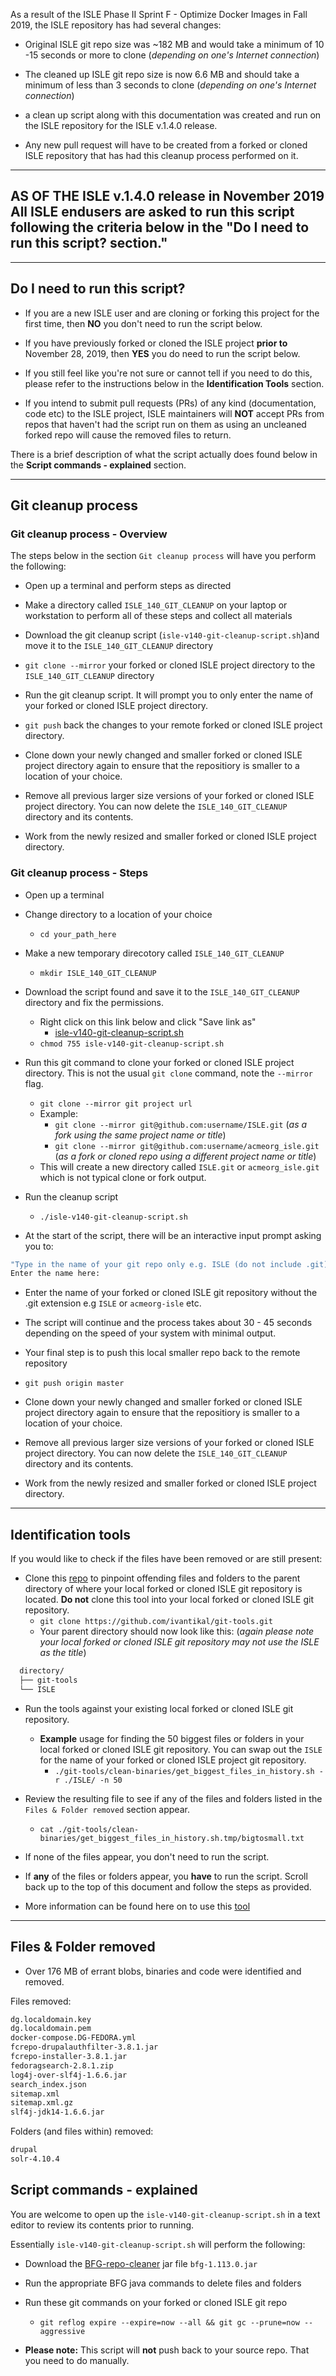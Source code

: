As a result of the ISLE Phase II Sprint F - Optimize Docker Images in Fall 2019, the ISLE repository has had several changes:

* Original ISLE git repo size was ~182 MB and would take a minimum of 10 -15 seconds or more to clone (_depending on one's Internet connection_)

- The cleaned up ISLE git repo size is now 6.6 MB and should take a minimum of less than 3 seconds to clone (_depending on one's Internet connection_)

* a clean up script along with this documentation was created and run on the ISLE repository for the ISLE v.1.4.0 release.

- Any new pull request will have to be created from a forked or cloned ISLE repository that has had this cleanup process performed on it.

---

## **AS OF THE ISLE v.1.4.0 release in November 2019** All ISLE endusers are asked to run this script following the criteria below in the "Do I need to run this script? section."

---

## Do I need to run this script?

* If you are a new ISLE user and are cloning or forking this project for the first time, then **NO** you don't need to run the script below.

- If you have previously forked or cloned the ISLE project **prior to** November 28, 2019, then **YES** you do need to run the script below.

* If you still feel like you're not sure or cannot tell if you need to do this, please refer to the instructions below in the **Identification Tools** section.

- If you intend to submit pull requests (PRs) of any kind (documentation, code etc) to the ISLE project, ISLE maintainers will **NOT** accept PRs from repos that haven't had the script run on them as using an uncleaned forked repo will cause the removed files to return.

There is a brief description of what the script actually does found below in the **Script commands - explained** section.

---

## Git cleanup process


### Git cleanup process - Overview

The steps below in the section `Git cleanup process` will have you perform the following:

* Open up a terminal and perform steps as directed
- Make a directory called `ISLE_140_GIT_CLEANUP` on your laptop or workstation to perform all of these steps and collect all materials
* Download the git cleanup script (`isle-v140-git-cleanup-script.sh`)and move it to the `ISLE_140_GIT_CLEANUP` directory
- `git clone --mirror` your forked or cloned ISLE project directory to the `ISLE_140_GIT_CLEANUP` directory
* Run the git cleanup script. It will prompt you to only enter the name of your forked or cloned ISLE project directory.
- `git push` back the changes to your remote forked or cloned ISLE project directory.
* Clone down your newly changed and smaller forked or cloned ISLE project directory again to ensure that the repositiory is smaller to a location of your choice.
- Remove all previous larger size versions of your forked or cloned ISLE project directory. You can now delete the `ISLE_140_GIT_CLEANUP` directory and its contents.
* Work from the newly resized and smaller forked or cloned ISLE project directory.
  
### Git cleanup process - Steps

* Open up a terminal

* Change directory to a location of your choice
  * `cd your_path_here`

* Make a new temporary direcotory called `ISLE_140_GIT_CLEANUP`
    * `mkdir ISLE_140_GIT_CLEANUP`

* Download the script found and save it to the `ISLE_140_GIT_CLEANUP` directory and fix the permissions.
  * Right click on this link below and click "Save link as"
    * [isle-v140-git-cleanup-script.sh](../assets/isle-v140-git-cleanup-script.sh)
  * `chmod 755 isle-v140-git-cleanup-script.sh`

* Run this git command to clone your forked or cloned ISLE project directory. This is not the usual `git clone` command, note the `--mirror` flag.
  * `git clone --mirror git project url`
  * Example:
    * `git clone --mirror git@github.com:username/ISLE.git` (_as a fork using the same project name or title_)
    * `git clone --mirror git@github.com:username/acmeorg_isle.git` (_as a fork or cloned repo using a different project name or title_)
  * This will create a new directory called `ISLE.git` or `acmeorg_isle.git` which is not typical clone or fork output.

* Run the cleanup script
  * `./isle-v140-git-cleanup-script.sh`

* At the start of the script, there will be an interactive input prompt asking you to:
  
```bash
"Type in the name of your git repo only e.g. ISLE (do not include .git) and then press the [ENTER] or [RETURN] key to continue"`
Enter the name here:  
```
* Enter the name of your forked or cloned ISLE git repository without the .git extension e.g `ISLE` or `acmeorg-isle` etc.

* The script will continue and the process takes about 30 - 45 seconds depending on the speed of your system with minimal output.

* Your final step is to push this local smaller repo back to the remote repository
* `git push origin master`

* Clone down your newly changed and smaller forked or cloned ISLE project directory again to ensure that the repositiory is smaller to a location of your choice.

- Remove all previous larger size versions of your forked or cloned ISLE project directory. You can now delete the `ISLE_140_GIT_CLEANUP` directory and its contents.

* Work from the newly resized and smaller forked or cloned ISLE project directory.

---


## Identification tools

If you would like to check if the files have been removed or are still present:

* Clone this [repo](https://github.com/ivantikal/git-tools.git) to pinpoint offending files and folders to the parent directory of where your local forked or cloned ISLE git repository is located. **Do not** clone this tool into your local forked or cloned ISLE git repository.
  * `git clone https://github.com/ivantikal/git-tools.git`
  * Your parent directory should now look like this: (_again please note your local forked or cloned ISLE git repository may not use the ISLE as the title_)

```bash
  directory/
  ├── git-tools
  └── ISLE
```

* Run the tools against your existing local forked or cloned ISLE git repository.
  * **Example** usage for finding the 50 biggest files or folders in your local forked or cloned ISLE git repository. You can swap out the `ISLE` for the name of your forked or cloned ISLE project git repository.
    * `./git-tools/clean-binaries/get_biggest_files_in_history.sh -r ./ISLE/ -n 50`

* Review the resulting file to see if any of the files and folders listed in the `Files & Folder removed` section appear.
  * `cat ./git-tools/clean-binaries/get_biggest_files_in_history.sh.tmp/bigtosmall.txt`

* If none of the files appear, you don't need to run the script.

* If **any** of the files or folders appear, you **have** to run the script. Scroll back up to the top of this document and follow the steps as provided.

* More information can be found here on to use this [tool](https://www.tikalk.com/posts/2017/04/19/delete-binaries-from-git-repository/)

---

## Files & Folder removed

* Over 176 MB of errant blobs, binaries and code were identified and removed.

Files removed:

```bash
dg.localdomain.key
dg.localdomain.pem
docker-compose.DG-FEDORA.yml
fcrepo-drupalauthfilter-3.8.1.jar
fcrepo-installer-3.8.1.jar
fedoragsearch-2.8.1.zip
log4j-over-slf4j-1.6.6.jar
search_index.json
sitemap.xml
sitemap.xml.gz
slf4j-jdk14-1.6.6.jar
```

Folders (and files within) removed:
```bash
drupal
solr-4.10.4
```

## Script commands - explained

You are welcome to open up the `isle-v140-git-cleanup-script.sh` in a text editor to review its contents prior to running.

Essentially `isle-v140-git-cleanup-script.sh` will perform the following:

* Download the [BFG-repo-cleaner](https://rtyley.github.io/bfg-repo-cleaner/) jar file `bfg-1.113.0.jar`

* Run the appropriate BFG java commands to delete files and folders

* Run these git commands on your forked or cloned ISLE git repo
  * `git reflog expire --expire=now --all && git gc --prune=now --aggressive`

* **Please note:** This script will **not** push back to your source repo. That you need to do manually.